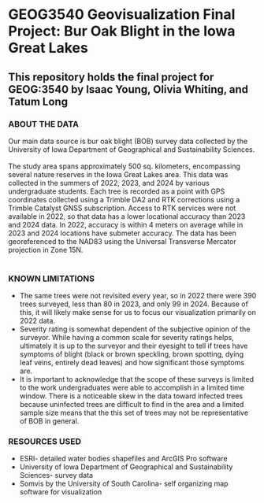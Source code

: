 # GEOG3540 Geovisualization Final Project: Bur Oak Blight in the Iowa Great Lakes

## This repository holds the final project for GEOG:3540 by Isaac Young, Olivia Whiting, and Tatum Long <br>

### ABOUT THE DATA
Our main data source is bur oak blight (BOB) survey data collected by the University of Iowa Department of Geographical and Sustainability Sciences. <br>
<br>
The study area spans approximately 500 sq. kilometers, encompassing several nature reserves in the Iowa Great Lakes area. This data was collected in the summers of 2022, 2023, and 2024 by various undergraduate students. Each tree is recorded as a point with GPS coordinates collected using a Trimble DA2 and RTK corrections using a Trimble Catalyst GNSS subscription. Access to RTK services were not available in 2022, so that data has a lower locational accuracy than 2023 and 2024 data. In 2022, accuracy is within 4 meters on average while in 2023 and 2024 locations have submeter accuracy. The data has been georeferenced to the NAD83 using the Universal Transverse Mercator projection in Zone 15N.<br>
<br>
### KNOWN LIMITATIONS
- The same trees were not revisited every year, so in 2022 there were 390 trees surveyed, less than 80 in 2023, and only 99 in 2024. Because of this, it will likely make sense for us to focus our visualization primarily on 2022 data.
- Severity rating is somewhat dependent of the subjective opinion of the surveyor. While having a common scale for severity ratings helps, ultimately it is up to the surveyor and their eyesight to tell if trees have symptoms of blight (black or brown speckling, brown spotting, dying leaf veins, entirely dead leaves) and how significant those symptoms are.
- It is important to acknowledge that the scope of these surveys is limited to the work undergraduates were able to accomplish in a limited time window. There is a noticeable skew in the data toward infected trees because uninfected trees are difficult to find in the area and a limited sample size means that the this set of trees may not be representative of BOB in general.

### RESOURCES USED
- ESRI- detailed water bodies shapefiles and ArcGIS Pro software
- University of Iowa Department of Geographical and Sustainability Sciences- survey data
- Somvis by the University of South Carolina- self organizing map software for visualization
